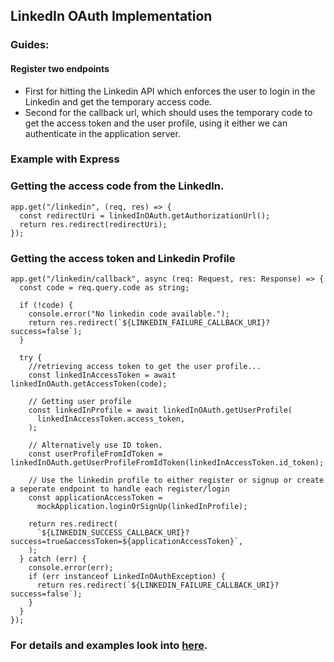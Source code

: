 ## LinkedIn OAuth Implementation

### Guides:

#### Register two endpoints

- First for hitting the Linkedin API which enforces the user to login in the Linkedin and get the temporary access code.
- Second for the callback url, which should uses the temporary code to get the access token and the user profile, using it either we can authenticate in the application server.

### Example with Express

### Getting the access code from the LinkedIn.

```
app.get("/linkedin", (req, res) => {
  const redirectUri = linkedInOAuth.getAuthorizationUrl();
  return res.redirect(redirectUri);
});
```

### Getting the access token and Linkedin Profile

```
app.get("/linkedin/callback", async (req: Request, res: Response) => {
  const code = req.query.code as string;

  if (!code) {
    console.error("No linkedin code available.");
    return res.redirect(`${LINKEDIN_FAILURE_CALLBACK_URI}?success=false`);
  }

  try {
    //retrieving access token to get the user profile...
    const linkedInAccessToken = await linkedInOAuth.getAccessToken(code);

    // Getting user profile
    const linkedInProfile = await linkedInOAuth.getUserProfile(
      linkedInAccessToken.access_token,
    );

    // Alternatively use ID token.
    const userProfileFromIdToken = linkedInOAuth.getUserProfileFromIdToken(linkedInAccessToken.id_token);

    // Use the linkedin profile to either register or signup or create a seperate endpoint to handle each register/login
    const applicationAccessToken =
      mockApplication.loginOrSignUp(linkedInProfile);

    return res.redirect(
      `${LINKEDIN_SUCCESS_CALLBACK_URI}?success=true&accessToken=${applicationAccessToken}`,
    );
  } catch (err) {
    console.error(err);
    if (err instanceof LinkedInOAuthException) {
      return res.redirect(`${LINKEDIN_FAILURE_CALLBACK_URI}?success=false`);
    }
  }
});
```

### For details and examples look into [here](https://github.com/shresthadeepesh/linkedin-oauth/blob/main/src/examples/index.ts).
